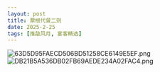 ```yaml
---
layout: post
title: 票根代餐二则
date: 2025-2-25
tags: [推敲风月, 宴客精选]
---
```


![63D5D95FAECD506BD51258CE6149E5EF.png](https://s2.loli.net/2025/02/28/ENy6b3HF89ziSkq.jpg)
![DB21B5A536DB02FB69AEDE234A02FAC4.png](https://s2.loli.net/2025/02/28/X2x8COmetl7Tg3k.jpg)